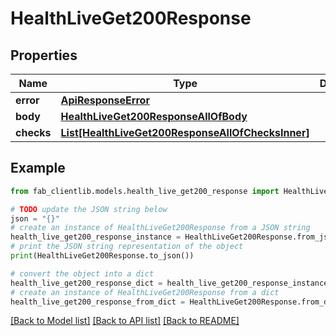 # HealthLiveGet200Response


## Properties

Name | Type | Description | Notes
------------ | ------------- | ------------- | -------------
**error** | [**ApiResponseError**](ApiResponseError.md) |  | [optional] 
**body** | [**HealthLiveGet200ResponseAllOfBody**](HealthLiveGet200ResponseAllOfBody.md) |  | [optional] 
**checks** | [**List[HealthLiveGet200ResponseAllOfChecksInner]**](HealthLiveGet200ResponseAllOfChecksInner.md) |  | [optional] 

## Example

```python
from fab_clientlib.models.health_live_get200_response import HealthLiveGet200Response

# TODO update the JSON string below
json = "{}"
# create an instance of HealthLiveGet200Response from a JSON string
health_live_get200_response_instance = HealthLiveGet200Response.from_json(json)
# print the JSON string representation of the object
print(HealthLiveGet200Response.to_json())

# convert the object into a dict
health_live_get200_response_dict = health_live_get200_response_instance.to_dict()
# create an instance of HealthLiveGet200Response from a dict
health_live_get200_response_from_dict = HealthLiveGet200Response.from_dict(health_live_get200_response_dict)
```
[[Back to Model list]](../README.md#documentation-for-models) [[Back to API list]](../README.md#documentation-for-api-endpoints) [[Back to README]](../README.md)


